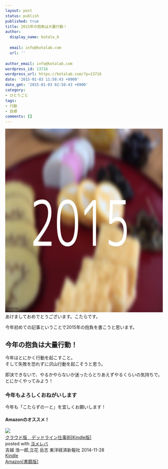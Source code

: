 ```yaml
---
layout: post
status: publish
published: true
title: 2015年の抱負は大量行動！
author:
  display_name: kotala_b

  email: info@kotalab.com
  url: ''

author_email: info@kotalab.com
wordpress_id: 13716
wordpress_url: https://kotalab.com/?p=13716
date: '2015-01-03 11:58:43 +0900'
date_gmt: '2015-01-03 02:58:43 +0900'
category:
- ひとりごと
tags:
- 行動
- 目標
comments: []
---
```

<p><img src="/wp-content/uploads/plan-2015_20150103-780x585.jpg" alt="plan-2015_20150103" width="780" height="585" class="aligncenter size-large wp-image-13717" /><br />
あけましておめでとうございます。こたらです。</p>
<p>今年初めての記事ということで2015年の抱負を書こうと思います。<br />
</p>
<!--more-->
<h2>今年の抱負は大量行動！</h2>
<p>今年はとにかく行動を起こすこと。<br />
そして失敗を恐れずに沢山行動を起こそうと思う。</p>
<p>即決できないで、やるかやらないか迷ったらとりあえずやるくらいの気持ちで。<br />
とにかくやってみよう！</p>
<h3>今年もよろしくおねがいします</h3>
<p>今年も「こたらずのーと」を宜しくお願いします！</p>
<h4 class="aam">Amazonのオススメ！</h4>
<div class="booklink-box">
<div class="booklink-image"><a href="https://www.amazon.co.jp/exec/obidos/asin/B00Q44HXQK/same-22/" rel="nofollow" target="_blank"><img src="https://images-fe.ssl-images-amazon.com/images/I/61hyf7lb2EL._SL160_.jpg" style="border: none;" /></a></div>
<div class="booklink-info">
<div class="booklink-name"><a href="https://www.amazon.co.jp/exec/obidos/asin/B00Q44HXQK/same-22/" rel="nofollow" target="_blank">クラウド版　デッドライン仕事術[Kindle版]</a>
<div class="booklink-powered-date">posted with <a href="https://yomereba.com" rel="nofollow" target="_blank">ヨメレバ</a></div>
</div>
<div class="booklink-detail">吉越 浩一郎,立花 岳志 東洋経済新報社 2014-11-28    </div>
<div class="booklink-link2">
<div class="shoplinkkindle"><a href="https://www.amazon.co.jp/exec/obidos/ASIN/B00Q44HXQK/same-22/" rel="nofollow" target="_blank" >Kindle</a></div>
<div class="shoplinkamazon"><a href="https://www.amazon.co.jp/exec/obidos/ASIN/4492045457/same-22/" rel="nofollow" target="_blank" title="アマゾン" >Amazon[書籍版]</a></div>
</p></div>
</div>
<div class="booklink-footer"></div>
</div>
